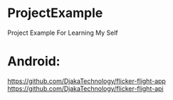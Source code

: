 # ProjectExample
Project Example For Learning My Self

# Android:
https://github.com/DjakaTechnology/flicker-flight-app
https://github.com/DjakaTechnology/flicker-flight-api
